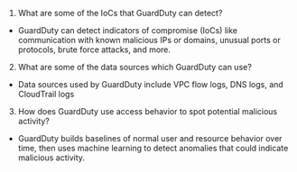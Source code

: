 1. What are some of the IoCs that GuardDuty can detect?
  * GuardDuty can detect indicators of compromise (IoCs) like communication with known malicious IPs or domains, unusual ports or protocols, brute force attacks, and more.
2. What are some of the data sources which GuardDuty can use?
  * Data sources used by GuardDuty include VPC flow logs, DNS logs, and CloudTrail logs
3. How does GuardDuty use access behavior to spot potential malicious activity?
  * GuardDuty builds baselines of normal user and resource behavior over time, then uses machine learning to detect anomalies that could indicate malicious activity.
